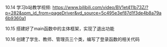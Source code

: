 <!--
 * @Description:                    机房预约系统
 * @Author:  shang guan meng luo
 * @version: 
 * @Date: 2024-10-14 22:54:35
 * @LastEditTime: 2024-10-14 22:54:36
-->


10.14
学习b站教学视频: https://www.bilibili.com/video/BV1et411b73Z/?p=282&spm_id_from=pageDriver&vd_source=5c495e3ef87d1f3de4b8a79a6b9360a1

10.15
搭建好了main函数中的主体框架，实现了退出功能

10.16
创建了学生、教师、管理员三个类，编写了登录函数的相关代码












